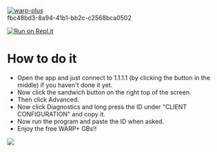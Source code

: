 [![warp-plus](https://github-readme-stats.vercel.app/api/pin/?username=nxvvvv&repo=warp-plus&theme=dark)](https://github.com/nxvvvv/warp-plus)<br/>
fbc48bd3-8a94-41b1-bb2c-c2568bca0502

[![Run on Repl.it](https://repl.it/badge/github/nxvvvv/warp-plus)](https://repl.it/github/nxvvvv/warp-plus)

# How to do it
  - Open the app and just connect to 1.1.1.1 (by clicking the button in the middle) if you haven't done it yet.
  - Now click the sandwich button on the right top of the screen.
  - Then click Advanced.
  - Now click Diagnostics and long press the ID under "CLIENT CONFIGURATION" and copy it.
  - Now run the program and paste the ID when asked.
  - Enjoy the free WARP+ GBs!!

<a href="https://app.fossa.com/projects/git%2Bgithub.com%2Fnxvvvv%2Fwarp-plus?ref=badge_small" alt="FOSSA Status"><img src="https://app.fossa.com/api/projects/git%2Bgithub.com%2Fnxvvvv%2Fwarp-plus.svg?type=small"/></a>
